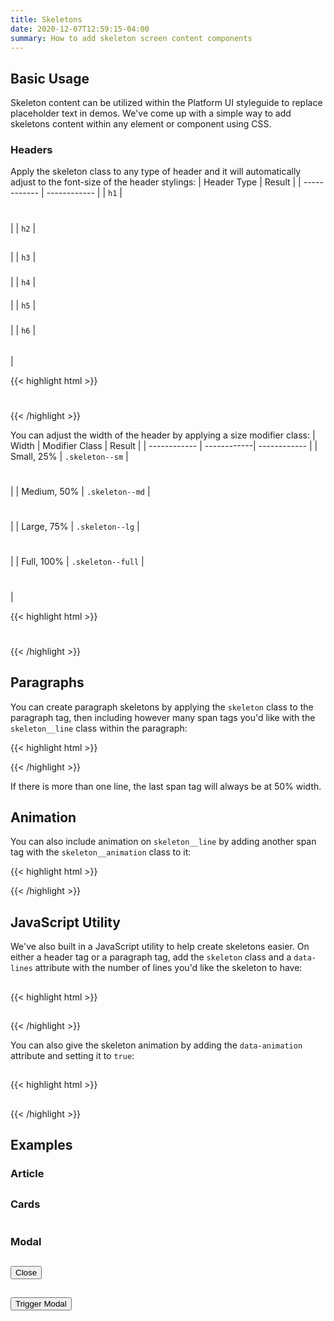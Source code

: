 ```yaml
---
title: Skeletons
date: 2020-12-07T12:59:15-04:00
summary: How to add skeleton screen content components
---
```


## Basic Usage
Skeleton content can be utilized within the Platform UI styleguide to replace placeholder text in demos. We've come up with a simple way to add skeletons content within any element or component using CSS.

### Headers
Apply the skeleton class to any type of header and it will automatically adjust to the font-size of the header stylings:
| Header Type  |  Result |
| ------------ | ------------ |
| `h1` |  <h1 class="skeleton"></h1> |
| `h2` |  <h2 class="skeleton"></h2> |
| `h3` |  <h3 class="skeleton"></h3> |
| `h4` |  <h4 class="skeleton"></h4> |
| `h5` |  <h5 class="skeleton"></h5> |
| `h6` |  <h6 class="skeleton"></h6> |

{{< highlight html >}}
<h1 class="skeleton"></h1>
<h2 class="skeleton"></h2>
<h3 class="skeleton"></h3>
<h4 class="skeleton"></h4>
<h5 class="skeleton"></h5>
<h6 class="skeleton"></h6>
{{< /highlight >}}

<br/>

You can adjust the width of the header by applying a size modifier class:
| Width | Modifier Class | Result |
| ------------ | ------------| ------------ |
| Small, 25% | `.skeleton--sm` | <h1 class="skeleton skeleton--sm"></h1> |
| Medium, 50% | `.skeleton--md` | <h1 class="skeleton skeleton--md"></h1> |
| Large, 75% | `.skeleton--lg` | <h1 class="skeleton skeleton--lg"></h1> |
| Full, 100% | `.skeleton--full` | <h1 class="skeleton skeleton--full"></h1> |

{{< highlight html >}}
<h1 class="skeleton skeleton--sm"></h1>
<h1 class="skeleton skeleton--md"></h1>
<h1 class="skeleton skeleton--lg"></h1>
<h1 class="skeleton skeleton--full"></h1>
{{< /highlight >}}

## Paragraphs
You can create paragraph skeletons by applying the `skeleton` class to the paragraph tag, then including however many span tags you'd like with the `skeleton__line` class within the paragraph:

<div class="block block-4">
  <p class="skeleton">
    <span class="skeleton__line"></span>
    <span class="skeleton__line"></span>
    <span class="skeleton__line"></span>
    <span class="skeleton__line"></span>
  </p>
</div>

{{< highlight html >}}
<div class="block block-4">
  <p class="skeleton">
    <span class="skeleton__line"></span>
    <span class="skeleton__line"></span>
    <span class="skeleton__line"></span>
    <span class="skeleton__line"></span>
  </p>
</div>
{{< /highlight >}}

<div class="message message--info">
  <p>If there is more than one line, the last span tag will always be at 50% width.</p>
</div>

## Animation
You can also include animation on `skeleton__line` by adding another span tag with the `skeleton__animation` class to it:
<div class="block block-4">
  <p class="skeleton">
    <span class="skeleton__line">
      <span class="skeleton__animation"></span>
    </span>
        <span class="skeleton__line">
      <span class="skeleton__animation"></span>
    </span>
    <span class="skeleton__line">
      <span class="skeleton__animation"></span>
    </span>
    <span class="skeleton__line">
      <span class="skeleton__animation"></span>
    </span>
  </p>
</div>

{{< highlight html >}}
<div class="block block-4">
  <p class="skeleton">
    <span class="skeleton__line">
      <span class="skeleton__animation"></span>
    </span>
        <span class="skeleton__line">
      <span class="skeleton__animation"></span>
    </span>
    <span class="skeleton__line">
      <span class="skeleton__animation"></span>
    </span>
    <span class="skeleton__line">
      <span class="skeleton__animation"></span>
    </span>
  </p>
</div>
{{< /highlight >}}


## JavaScript Utility
We've also built in a JavaScript utility to help create skeletons easier. On either a header tag or a paragraph tag, add the `skeleton` class and a `data-lines` attribute with the number of lines you'd like the skeleton to have:

<div class="block block-4">
  <h2 class="skeleton skeleton--md" data-lines="2"></h2>
  <p class="skeleton" data-lines="7"></p>
</div>

{{< highlight html >}}
<div class="block block-4">
<h2 class="skeleton skeleton--md" data-lines="2"></h2>
  <p class="skeleton" data-lines="7"></p>
</div>
{{< /highlight >}}

<br />

You can also give the skeleton animation by adding the `data-animation` attribute and setting it to `true`:
<div class="block block-4">
  <h2 class="skeleton skeleton--md" data-animation="true"></h2>
  <p class="skeleton" data-lines="7" data-animation="true"></p>
</div>

{{< highlight html >}}
<div class="block block-4">
  <h2 class="skeleton skeleton--md" data-animation="true"></h2>
  <p class="skeleton" data-lines="7" data-animation="true"></p>
</div>
{{< /highlight >}}

<br />

## Examples
### Article
<article>
  <h1 class="skeleton skeleton--md"></h1>
  <p class="skeleton" data-lines="4"></p>
  <p class="skeleton" data-lines="3"></p>
  <p class="skeleton" data-lines="7"></p>
</article>

### Cards
<div class="block-container mb-4">
  <div class="block block-4">
    <div class="card mx-2">
      <h1 class="skeleton skeleton--md"></h1>
      <p class="skeleton" data-lines="4"></p>
    </div>
  </div>
    <div class="block block-4">
    <div class="card mx-2">
      <h1 class="skeleton skeleton--md"></h1>
      <p class="skeleton" data-lines="4"></p>
    </div>
  </div>
    <div class="block block-4">
    <div class="card mx-2">
      <h1 class="skeleton skeleton--md"></h1>
      <p class="skeleton" data-lines="4"></p>
    </div>
  </div>
</div>

### Modal
<div id="default-modal" class="modal modal--closed" tabindex="-1">
   <div class="modal__inner animated slideInUp faster">
     <div class="modal__header flex flex--justify-between">
       <h2 class="skeleton skeleton--sm"></h2>
       <button class="button modal__close" data-modal="default-modal">Close <i class="pi-times"></i></button>
     </div>
     <div class="modal__content">
       <h2 class="skeleton skeleton--md" data-animation="true"></h2>
       <p class="skeleton" data-lines="4" data-animation="true"></p>
       <p class="skeleton" data-lines="6" data-animation="true"></p>
       <p class="skeleton" data-lines="3" data-animation="true"></p>
     </div>
   </div>
 </div>
 <div class="block-container mobile-up-1 tablet-up-4 desktop-up-5 blocks px-2 mb-3">
     <div class="block">
         <button class="button button--post button--lg modal__open" data-modal="default-modal">Trigger Modal</button>
     </div>
 </div>
